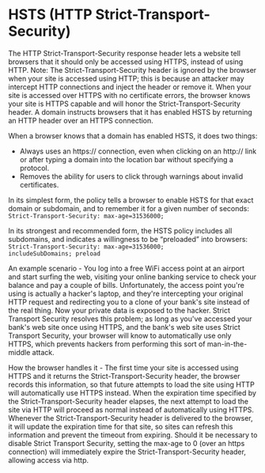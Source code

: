 # HSTS (HTTP Strict-Transport-Security)
The HTTP Strict-Transport-Security response header lets a website tell browsers that it should only be accessed using HTTPS, instead of using HTTP.
Note: The Strict-Transport-Security header is ignored by the browser when your site is accessed using HTTP; this is because an attacker may intercept HTTP connections and inject the header or remove it. When your site is accessed over HTTPS with no certificate errors, the browser knows your site is HTTPS capable and will honor the Strict-Transport-Security header. A domain instructs browsers that it has enabled HSTS by returning an HTTP header over an HTTPS connection.

When a browser knows that a domain has enabled HSTS, it does two things:
- Always uses an https:// connection, even when clicking on an http:// link or after typing a domain into the location bar without specifying a protocol.
- Removes the ability for users to click through warnings about invalid certificates.

In its simplest form, the policy tells a browser to enable HSTS for that exact domain or subdomain, and to remember it for a given number of seconds:
`Strict-Transport-Security: max-age=31536000;`
 
In its strongest and recommended form, the HSTS policy includes all subdomains, and indicates a willingness to be “preloaded” into browsers:
`Strict-Transport-Security: max-age=31536000;`\
`includeSubDomains; preload`

An example scenario - You log into a free WiFi access point at an airport and start surfing the web, visiting your online banking service to check your balance and pay a couple of bills. Unfortunately, the access point you're using is actually a hacker's laptop, and they're intercepting your original HTTP request and redirecting you to a clone of your bank's site instead of the real thing. Now your private data is exposed to the hacker. Strict Transport Security resolves this problem; as long as you've accessed your bank's web site once using HTTPS, and the bank's web site uses Strict Transport Security, your browser will know to automatically use only HTTPS, which prevents hackers from performing this sort of man-in-the-middle attack.

How the browser handles it - The first time your site is accessed using HTTPS and it returns the Strict-Transport-Security header, the browser records this information, so that future attempts to load the site using HTTP will automatically use HTTPS instead. When the expiration time specified by the Strict-Transport-Security header elapses, the next attempt to load the site via HTTP will proceed as normal instead of automatically using HTTPS. Whenever the Strict-Transport-Security header is delivered to the browser, it will update the expiration time for that site, so sites can refresh this information and prevent the timeout from expiring. Should it be necessary to disable Strict Transport Security, setting the max-age to 0 (over an https connection) will immediately expire the Strict-Transport-Security header, allowing access via http.